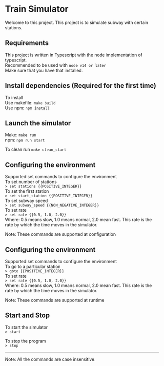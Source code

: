 # Train Simulator

Welcome to this project. This project is to simulate subway with certain stations.

## Requirements

This project is written in Typescript with the node implementation of typescript.  
Recommended to be used with `node v14 or later`  
Make sure that you have that installed.  

## Install dependencies (Required for the first time)

To install  
Use makefile: `make build`  
Use npm: `npm install`  

## Launch the simulator

Make: `make run`  
npm: `npm run start`  


To clean run `make clean_start`  

## Configuring the environment

Supported set commands to configure the environment  
To set number of stations  
`> set stations {{POSITIVE_INTEGER}}`  
To set the first station  
`> set start_station {{POSITIVE_INTEGER}}`  
To set subway speed  
`> set subway_speed {{NON_NEGATIVE_INTEGER}}`  
To set rate  
`> set rate {{0.5, 1.0, 2.0}}`  
Where: 0.5 means slow, 1.0 means normal, 2.0 mean fast. This rate is the rate by which the time moves in the simulator.  

Note: These commands are supported at configuration  


## Configuring the environment

Supported set commands to configure the environment  
To go to a particular station  
`> goto {{POSITIVE_INTEGER}}`  
To set rate  
`> set rate {{0.5, 1.0, 2.0}}`  
Where: 0.5 means slow, 1.0 means normal, 2.0 mean fast. This rate is the rate by which the time moves in the simulator.  

Note: These commands are supported at runtime  

## Start and Stop
To start the simulator  
`> start`  

To stop the program  
`> stop`  

***

Note: All the commands are case insensitive.  
